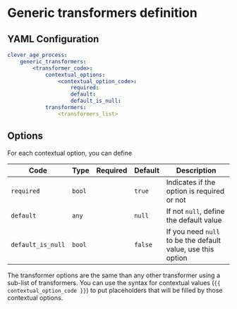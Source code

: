 Generic transformers definition
===============================

YAML Configuration
------------------

```yaml
clever_age_process:
    generic_transformers:
        <transformer_code>:
            contextual_options:
                <contextual_option_code>:
                    required:
                    default:
                    default_is_null:
            transformers: 
                <transformers_list>
```
Options
-------

For each contextual option, you can define

| Code | Type | Required | Default | Description |
| ---- | ---- | :------: | ------- | ----------- |
| `required` | `bool` | | `true` | Indicates if the option is required or not |
| `default` | `any` | | `null` | If not `null`, define the default value |
| `default_is_null` | `bool` | | `false` | If you need `null` to be the default value, use this option |

The transformer options are the same than any other transformer using a sub-list of transformers. You can use the 
syntax for contextual values (`{{ contextual_option_code }}`) to put placeholders that will be filled by those contextual
options.
